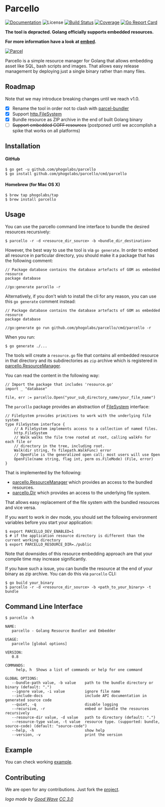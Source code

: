 # Parcello

[![Documentation][godoc-img]][godoc-url]
![License][license-img]
[![Build Status][action-img]][action-url]
[![Coverage][codecov-img]][codecov-url]
[![Go Report Card][report-img]][report-url]

**The tool is depracted. Golang officially supports embedded resources.**

**For more information have a look at [embed](https://golang.org/pkg/embed/).**

[![Parcel][parcello-img]][parcello-url]

Parcello is a simple resource manager for Golang that allows embedding asset
like SQL, bash scripts and images. That allows easy release management by
deploying just a single binary rather than many files.

## Roadmap

Note that we may introduce breaking changes until we reach v1.0.

- [x] Rename the tool in order not to clash with [parcel-bundler](https://github.com/parcel-bundler/parcel)
- [x] Support [http.FileSystem](https://golang.org/pkg/net/http/#FileSystem)
- [x] Bundle resource as ZIP archive in the end of built Golang binary
- [ ] ~~Support embedded COFF resources~~ (postponed until we accomplish a spike that works on all platforms)

## Installation

#### GitHub

```console
$ go get -u github.com/phogolabs/parcello
$ go install github.com/phogolabs/parcello/cmd/parcello
```
#### Homebrew (for Mac OS X)

```console
$ brew tap phogolabs/tap
$ brew install parcello
```

## Usage

You can use the parcello command line interface to bundle the desired resources
recursively:

```console
$ parcello -r -d <resource_dir_source> -b <bundle_dir_destination>
```

However, the best way to use the tool is via `go generate`. In order to embed all
resource in particular directory, you should make it a package that has the
following comment:

```golang
// Package database contains the database artefacts of GOM as embedded resource
package database

//go:generate parcello -r
```

Alternatively, if you don't wish to install the cli for any reason, you can use this `go generate` comment instead:

```golang
// Package database contains the database artefacts of GOM as embedded resource
package database

//go:generate go run github.com/phogolabs/parcello/cmd/parcello -r
```

When you run:

```console
$ go generate ./...
```

The tools will create a `resource.go` file that contains
all embedded resource in that directory and its
subdirectories as `zip` archive which is registered in
[parcello.ResourceManager](https://github.com/phogolabs/parcello/blob/master/common.go#L6).

You can read the content in the following way:

```golang
// Import the package that includes 'resource.go'
import _ "database"

file, err := parcello.Open("your_sub_directory_name/your_file_name")
```

The `parcello` package provides an abstraction of
[FileSystem](https://godoc.org/github.com/phogolabs/parcello#FileSystem)
interface:

```golang
// FileSystem provides primitives to work with the underlying file system
type FileSystem interface {
	// A FileSystem implements access to a collection of named files.
	http.FileSystem
	// Walk walks the file tree rooted at root, calling walkFn for each file or
	// directory in the tree, including root.
	Walk(dir string, fn filepath.WalkFunc) error
	// OpenFile is the generalized open call; most users will use Open
	OpenFile(name string, flag int, perm os.FileMode) (File, error)
}
```

That is implemented by the following:

- [parcello.ResourceManager](https://godoc.org/github.com/phogolabs/parcello#ResourceManager) which provides an access to the bundled resources.
- [parcello.Dir](https://godoc.org/github.com/phogolabs/parcello#Dir) which provides an access to the underlying file system.

That allows easy replacement of the file system with the bundled resources and
vice versa.

If you want to work in dev mode, you should set the following environment
variables before you start your application:

```console
$ export PARCELLO_DEV_ENABLED=1
$ # if the application resource directory is different than the current working directory
$ export PARCELLO_RESOURCE_DIR=./public
```

Note that downsides of this resource embedding approach are that your compile
time may increase significantly.

If you have such a issue, you can bundle the resource at the end of your binary
as zip archive. You can do this via `parcello` CLI:

```console
$ go build your_binary
$ parcello -r -d <resource_dir_source> -b <path_to_your_binary> -t bundle
```

## Command Line Interface

```console
$ parcello -h

NAME:
   parcello - Golang Resource Bundler and Embedder

USAGE:
   parcello [global options]

VERSION:
   0.8

COMMANDS:
     help, h  Shows a list of commands or help for one command

GLOBAL OPTIONS:
   --bundle-path value, -b value    path to the bundle directory or binary (default: ".")
   --ignore value, -i value         ignore file name
   --include-docs                   include API documentation in generated source code
   --quiet, -q                      disable logging
   --recursive, -r                  embed or bundle the resources recursively
   --resource-dir value, -d value   path to directory (default: ".")
   --resource-type value, -t value  resource type. (supported: bundle, source-code) (default: "source-code")
   --help, -h                       show help
   --version, -v                    print the version
```

## Example

You can check working [example](example).

## Contributing

We are open for any contributions. Just fork the
[project](https://github.com/phogolabs/parcello).

*logo made by [Good Wave][logo-author-url] [CC 3.0][logo-license]*

[report-img]: https://goreportcard.com/badge/github.com/phogolabs/parcello
[report-url]: https://goreportcard.com/report/github.com/phogolabs/parcello
[logo-author-url]: https://www.flaticon.com/authors/good-ware
[logo-license]: http://creativecommons.org/licenses/by/3.0/
[parcello-url]: https://github.com/phogolabs/parcello
[parcello-img]: doc/img/logo.png
[codecov-url]: https://codecov.io/gh/phogolabs/parcello
[codecov-img]: https://codecov.io/gh/phogolabs/parcello/branch/master/graph/badge.svg
[action-img]: https://github.com/phogolabs/parcello/workflows/main/badge.svg
[action-url]: https://github.com/phogolabs/parcello/actions
[parcello-url]: https://github.com/phogolabs/parcello
[godoc-url]: https://godoc.org/github.com/phogolabs/parcello
[godoc-img]: https://godoc.org/github.com/phogolabs/parcello?status.svg
[license-img]: https://img.shields.io/badge/license-MIT-blue.svg
[software-license-url]: LICENSE
